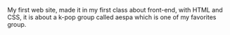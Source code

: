 My first web site, made it in my first class about front-end, with HTML and CSS, it is about a k-pop group called aespa which is one of my favorites group. 
